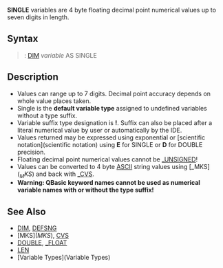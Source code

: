 **SINGLE** variables are 4 byte floating decimal point numerical values up to seven digits in length.


## Syntax

> : [DIM](DIM) *variable* AS SINGLE


## Description

* Values can range up to 7 digits. Decimal point accuracy depends on whole value places taken.
* Single is the **default variable type** assigned to undefined variables without a type suffix.
* Variable suffix type designation is **!**. Suffix can also be placed after a literal numerical value by user or automatically by the IDE.
* Values returned may be expressed using exponential or [scientific notation](scientific notation) using **E** for SINGLE or **D** for DOUBLE precision.
* Floating decimal point numerical values cannot be [_UNSIGNED](_UNSIGNED)!
* Values can be converted to 4 byte [ASCII](ASCII) string values using [_MKS$](_MKS$) and back with [_CVS](_CVS).
* **Warning: QBasic keyword names cannot be used as numerical variable names with or without the type suffix!**


## See Also

* [DIM](DIM), [DEFSNG](DEFSNG)
* [MKS$](MKS$), [CVS](CVS)
* [DOUBLE](DOUBLE), [_FLOAT](_FLOAT)
* [LEN](LEN)
* [Variable Types](Variable Types)




